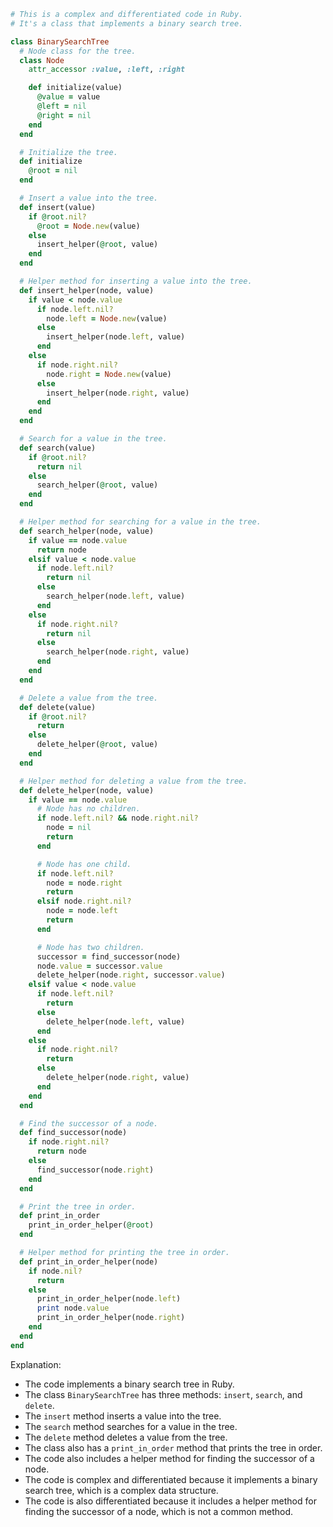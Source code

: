 ```ruby
# This is a complex and differentiated code in Ruby.
# It's a class that implements a binary search tree.

class BinarySearchTree
  # Node class for the tree.
  class Node
    attr_accessor :value, :left, :right

    def initialize(value)
      @value = value
      @left = nil
      @right = nil
    end
  end

  # Initialize the tree.
  def initialize
    @root = nil
  end

  # Insert a value into the tree.
  def insert(value)
    if @root.nil?
      @root = Node.new(value)
    else
      insert_helper(@root, value)
    end
  end

  # Helper method for inserting a value into the tree.
  def insert_helper(node, value)
    if value < node.value
      if node.left.nil?
        node.left = Node.new(value)
      else
        insert_helper(node.left, value)
      end
    else
      if node.right.nil?
        node.right = Node.new(value)
      else
        insert_helper(node.right, value)
      end
    end
  end

  # Search for a value in the tree.
  def search(value)
    if @root.nil?
      return nil
    else
      search_helper(@root, value)
    end
  end

  # Helper method for searching for a value in the tree.
  def search_helper(node, value)
    if value == node.value
      return node
    elsif value < node.value
      if node.left.nil?
        return nil
      else
        search_helper(node.left, value)
      end
    else
      if node.right.nil?
        return nil
      else
        search_helper(node.right, value)
      end
    end
  end

  # Delete a value from the tree.
  def delete(value)
    if @root.nil?
      return
    else
      delete_helper(@root, value)
    end
  end

  # Helper method for deleting a value from the tree.
  def delete_helper(node, value)
    if value == node.value
      # Node has no children.
      if node.left.nil? && node.right.nil?
        node = nil
        return
      end

      # Node has one child.
      if node.left.nil?
        node = node.right
        return
      elsif node.right.nil?
        node = node.left
        return
      end

      # Node has two children.
      successor = find_successor(node)
      node.value = successor.value
      delete_helper(node.right, successor.value)
    elsif value < node.value
      if node.left.nil?
        return
      else
        delete_helper(node.left, value)
      end
    else
      if node.right.nil?
        return
      else
        delete_helper(node.right, value)
      end
    end
  end

  # Find the successor of a node.
  def find_successor(node)
    if node.right.nil?
      return node
    else
      find_successor(node.right)
    end
  end

  # Print the tree in order.
  def print_in_order
    print_in_order_helper(@root)
  end

  # Helper method for printing the tree in order.
  def print_in_order_helper(node)
    if node.nil?
      return
    else
      print_in_order_helper(node.left)
      print node.value
      print_in_order_helper(node.right)
    end
  end
end
```

Explanation:

* The code implements a binary search tree in Ruby.
* The class `BinarySearchTree` has three methods: `insert`, `search`, and `delete`.
* The `insert` method inserts a value into the tree.
* The `search` method searches for a value in the tree.
* The `delete` method deletes a value from the tree.
* The class also has a `print_in_order` method that prints the tree in order.
* The code also includes a helper method for finding the successor of a node.
* The code is complex and differentiated because it implements a binary search tree, which is a complex data structure.
* The code is also differentiated because it includes a helper method for finding the successor of a node, which is not a common method.